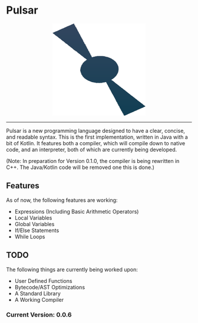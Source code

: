 # Pulsar

<p align="center">
  <img src="doc/pulsar-logo.png" alt="Pulsar Logo" height=250>
  <hr>
</p>

Pulsar is a new programming language designed to have a clear, concise, and readable syntax. This is the first implementation, written in Java with a bit of Kotlin. It features both a compiler, which will compile down to native code, and an interpreter, both of which are currently being developed.

(Note: In preparation for Version 0.1.0, the compiler is being rewritten in C++. The Java/Kotlin code will be removed one this is done.)

## Features
As of now, the following features are working:
- Expressions (Including Basic Arithmetic Operators)
- Local Variables
- Global Variables
- If/Else Statements
- While Loops

## TODO
The following things are currently being worked upon:
- User Defined Functions
- Bytecode/AST Optimizations
- A Standard Library
- A Working Compiler

### Current Version: 0.0.6
